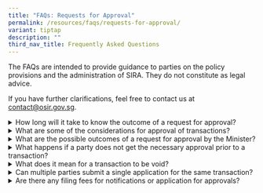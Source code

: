 ```yaml
---
title: "FAQs: Requests for Approval"
permalink: /resources/faqs/requests-for-approval/
variant: tiptap
description: ""
third_nav_title: Frequently Asked Questions
---
```

<p>The FAQs are intended to provide guidance to parties on the policy provisions
and the administration of SIRA. They do not constitute as legal advice.</p>
<p>If you have further clarifications, feel free to contact us at <a href="mailto:contact@osir.gov.sg" rel="noopener noreferrer nofollow" target="_blank">contact@osir.gov.sg</a>.</p>
<p></p>
<div data-type="detailGroup" class="isomer-accordion isomer-accordion-white">
<details class="isomer-details">
<summary>How long will it take to know the outcome of a request for approval?</summary>
<div data-type="detailsContent" class="isomer-details-content">
<p>OSIR will process all applications promptly. Applicants would be notified
should more time or documents be required. Applicants can contact OSIR
regarding the status or next steps of their application.</p>
<p>Business or investors may contact <a href="mailto:contact@osir.gov.sg" rel="noopener noreferrer nofollow" target="_blank"><u>contact@osir.gov.sg</u></a> on any
clarifications prior to the commencement of any formal application.</p>
<p>Please may refer to the pages below for the step-by-step process flows
for:</p>
<ul>
<li>
<p><a href="/about-sira/acquiring-equity-interest-or-voting-power" rel="noopener noreferrer nofollow" target="_blank">Acquiring Equity Interest or Voting Power in a Designated Entity</a>
</p>
</li>
<li>
<p><a href="/about-sira/disposing-equity-interest-or-voting-power" rel="noopener noreferrer nofollow" target="_blank">Disposal of Equity Interest or Voting Power in a Designated Entity</a>
</p>
</li>
<li>
<p><a href="/about-sira/acquiring-business-or-undertaking" rel="noopener noreferrer nofollow" target="_blank">Acquisition of the Business or Undertaking of a Designated Entity</a>
</p>
</li>
<li>
<p><a href="/about-sira/appointment-of-key-officers" rel="noopener noreferrer nofollow" target="_blank">Appointing Key Officers in a Designated Entity</a>
</p>
</li>
</ul>
</div>
</details>
<details class="isomer-details">
<summary>What are some of the considerations for approval of transactions?</summary>
<div data-type="detailsContent" class="isomer-details-content">
<p>Applications may be approved if <u>all</u> the following conditions, as
applicable, are met:</p>
<ul>
<li>
<p>The prospective acquirors, or controllers and their associates, are
<a href="/resources/guidance-documents" rel="noopener noreferrer nofollow" target="_blank">fit and proper</a>persons;</p>
</li>
<li>
<p>The designated entity would be able to continue providing its critical
function following the proposed transaction; and</p>
</li>
<li>
<p>Approving the transaction is not against Singapore’s national security
interests.</p>
</li>
</ul>
<p>Mitigation measures may also be imposed as part of approval of a transaction.</p>
<p>Parties may wish to contact <a href="mailto:contact@osir.gov.sg" rel="noopener noreferrer nofollow" target="_blank"><u>contact@osir.gov.sg</u></a> to discuss
appropriate mitigation measures, which would depend on the facts and circumstances
of each case.</p>
</div>
</details>
<details class="isomer-details">
<summary>What are the possible outcomes of a request for approval by the Minister?</summary>
<div data-type="detailsContent" class="isomer-details-content">
<p>The Minister would assess the application and the response may take the
following forms:</p>
<ul>
<li>
<p>Approval;&nbsp;</p>
</li>
<li>
<p>Approval with condition(s); or</p>
</li>
<li>
<p>Rejection.</p>
</li>
</ul>
<p>Where conditional approval is granted, the conditions attached would be
determined on a case-by-case basis.</p>
<p>Parties can seek reconsideration from the Minister within 14 calendar
days after his decisions; after which, they may appeal to a Reviewing Tribunal
within 30 calendar days after the reconsideration outcome.</p>
</div>
</details>
<details class="isomer-details">
<summary>What happens if a party does not get the necessary approval prior to a
transaction?</summary>
<div data-type="detailsContent" class="isomer-details-content">
<p>Transactions that are completed without the necessary prior approvals
from Minister will be void.</p>
<p>Materially affected parties may apply to the Minister to validate the
transaction and the Minister may do so by issuing a validation notice.
The Minister may also proactively issue such a notice if he is satisfied
that it is in the interest of Singapore’s national security to do so.</p>
<p>Non-compliant parties may be subject to penalties under the Significant
Investments Review Act.</p>
</div>
</details>
<details class="isomer-details">
<summary>What does it mean for a transaction to be void?</summary>
<div data-type="detailsContent" class="isomer-details-content">
<p>A transaction which is void has no legal effect and is unenforceable.</p>
</div>
</details>
<details class="isomer-details">
<summary>Can multiple parties submit a single application for the same transaction?</summary>
<div data-type="detailsContent" class="isomer-details-content">
<p>The Significant Investments Review Act has been designed to be business-friendly.&nbsp;</p>
<p></p>
<p>If multiple parties to a particular transaction wish to submit a consolidated
notification or application for approval (as applicable to their respective
scenarios), they may do so.</p>
<p></p>
<p>They will need to provide appropriate evidence of authorisation that the
party responsible for the submission is doing so on behalf of the relevant
parties.</p>
<p></p>
<p>Parties may seek clarification from OSIR at <a href="mailto:contact@osir.gov.sg" rel="noopener noreferrer nofollow" target="_blank"><u>contact@osir.gov.sg</u></a> before
the commencement of any formal application.</p>
</div>
</details>
<details class="isomer-details">
<summary>Are there any filing fees for notifications or application for approvals?</summary>
<div data-type="detailsContent" class="isomer-details-content">
<p>There are no filing fees.</p>
</div>
</details>
</div>
<p></p>